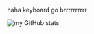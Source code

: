 <!-- #######  YAY, I AM THE SOURCE EDITOR! #########-->
haha keyboard go brrrrrrrrrr

![my GitHub stats](https://github-readme-stats.vercel.app/api?username=realhardik18&show_icons=true&theme=dark)
